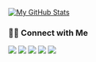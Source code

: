 [![My GitHub Stats](https://github-readme-stats.vercel.app/api?username=nandoolle&show_icons=true&theme=tokyonight)](https://github.com/nandoolle)

<h3> 🤝🏻 Connect with Me </h3>

<p align="center">

[![](https://img.shields.io/badge/LinkedIn-0077B5?style=for-the-badge&logo=linkedin&logoColor=white)](https://www.linkedin.com/in/nandolle)
[![](https://img.shields.io/badge/dev.to-0A0A0A?style=for-the-badge&logo=dev.to&logoColor=white)](https://dev.to/nandoolle)
[![](https://img.shields.io/badge/resume-1DA1F2?style=for-the-badge&logoColor=white)](https://www.fernandolle.com/)
[![](https://img.shields.io/badge/mail-0A0A0A?style=for-the-badge&logo=gmail&logoColor=white)](https://dev.to/nandoolle)
[![](https://img.shields.io/badge/Twitter-1DA1F2?style=for-the-badge&logo=twitter&logoColor=white)](https://www.twitter.com/nandoolle)

</p>
